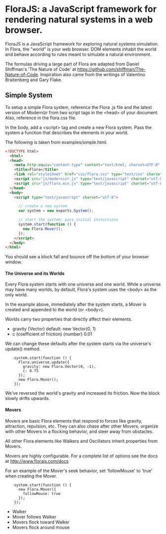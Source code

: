 # FloraJS: a JavaScript framework for rendering natural systems in a web browser.

FloraJS is a JavaScript framework for exploring natural systems simulation. In Flora, the "world" is your web browser. DOM elements inhabit the world and behave according to rules meant to simulate a natural environment.

The formulas driving a large part of Flora are adapted from Daniel Shiffman's 'The Nature of Code' at https://github.com/shiffman/The-Nature-of-Code. Inspiration also came from the writings of Valentino Braitenberg and Gary Flake.

## Simple System

To setup a simple Flora system, reference the Flora .js file and the latest version of Modernizr from two script tags in the &lt;head&gt; of your document. Also, reference in the flora.css file.

In the body, add a &lt;script&gt; tag and create a new Flora system. Pass the system a function that describes the elements in your world.

The following is taken from examples/simple.html.

```html
<!DOCTYPE html>
  <html>
  <head>
    <meta http-equiv="content-type" content="text/html; charset=UTF-8" />
    <title>Flora</title>
    <link rel="stylesheet" href="css/flora.css" type="text/css" charset="utf-8">
    <script src="js/modernizr.js" type="text/javascript" charset="utf-8"></script>
    <script src="js/flora.min.js" type="text/javascript" charset="utf-8"></script>
  </head>
  <body>
    <script type="text/javascript" charset="utf-8">

      // create a new system
      var system = new exports.System();

      // start the system; pass initial instuctions
      system.start(function () {
        new Flora.Mover();
      });
    </script>
  </body>
</html>
```

You should see a block fall and bounce off the bottom of your browser window.

#### The Universe and its Worlds

Every Flora system starts with one universe and one world. While a universe may have many worlds, by default, Flora's system uses the &lt;body&gt; as the only world.

In the example above, immediately after the system starts, a Mover is created and appended to the world (or &lt;body&gt;).

Worlds carry two properties that directly affect their elements.

* gravity {Vector} default: new Vector(0, 1)
* c (coefficient of friction) {number} 0.01

We can change these defaults after the system starts via the universe's update() method.

        system.start(function () {
          Flora.universe.update({
            gravity: new Flora.Vector(0, -1),
            c: 0.75
          });
          new Flora.Mover();
        });

We've reversed the world's gravity and increased its friction. Now the block slowly drifts upwards.

#### Movers

Movers are basic Flora elements that respond to forces like gravity, attraction, repulsion, etc. They can also chase after other Movers, organize with other Movers in a flocking behavior, and steer away from obstacles.

All other Flora elements like Walkers and Oscillators inherit properties from Movers.

Movers are highly configurable. For a complete list of options see the docs at http://www.florajs.com/docs

For an example of the Mover's seek behavior, set 'followMouse' to 'true' when creating the Mover.

        system.start(function () {
          new Flora.Mover({
            followMouse: true
          });
        });


- Walker
- Mover follows Walker
- Movers flock toward Walker
- Movers flock around mouse


